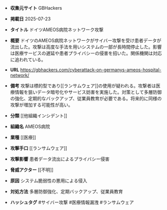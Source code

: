 - **収集元サイト**
GBHackers

- **掲載日**
2025-07-23

- **タイトル**
ドイツAMEOS病院ネットワーク攻撃

- **概要**
ドイツのAMEOS病院ネットワークがサイバー攻撃を受け患者データが流出した。攻撃は高度な手法を用いシステムの一部が長時間停止した。影響は医療サービスの遅延や患者プライバシーの侵害を招いた。関係機関は対応に追われている。

- **URL**
https://gbhackers.com/cyberattack-on-germanys-ameos-hospital-network/

- **備考**
攻撃は標的型であり[[ランサムウェア]]の使用が疑われる。攻撃者は医療情報を狙いデータ暗号化やサービス妨害を実施した。対策として多層防御の強化、定期的なバックアップ、従業員教育が必要である。将来的に同様の攻撃が増加する可能性が高い。

- **分類**
[[他組織インシデント]]

- **組織名**
AMEOS病院

- **業種**
[[医療]]

- **攻撃手口**
[[ランサムウェア]]

- **攻撃影響**
患者データ流出によるプライバシー侵害

- **脅威アクター**
[[不明]]

- **原因**
システム脆弱性の悪用による侵入

- **対処方法**
多層防御強化、定期バックアップ、従業員教育

- **ハッシュタグ**
#サイバー攻撃 #医療情報漏洩 #ランサムウェア
